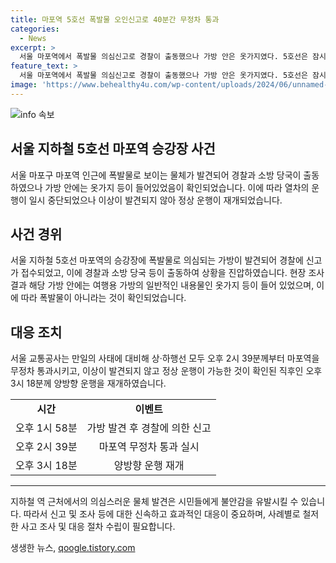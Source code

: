 ```yaml
---
title: 마포역 5호선 폭발물 오인신고로 40분간 무정차 통과
categories:
  - News
excerpt: >
  서울 마포역에서 폭발물 의심신고로 경찰이 출동했으나 가방 안은 옷가지였다. 5호선은 잠시 무정차되었으나 이상은 없어 양방향 운행을 재개했다. (150자)
feature_text: >
  서울 마포역에서 폭발물 의심신고로 경찰이 출동했으나 가방 안은 옷가지였다. 5호선은 잠시 무정차되었으나 이상은 없어 양방향 운행을 재개했다. (150자)
image: 'https://www.behealthy4u.com/wp-content/uploads/2024/06/unnamed-file.png'
---
```


<p><img src="https://www.behealthy4u.com/wp-content/uploads/2024/06/unnamed-file.png" alt="info 속보" /></p>

<h2 data-ke-size="size26">서울 지하철 5호선 마포역 승강장 사건</h2>

<p data-ke-size="size16">서울 마포구 마포역 인근에 폭발물로 보이는 물체가 발견되어 경찰과 소방 당국이 출동하였으나 가방 안에는 옷가지 등이 들어있었음이 확인되었습니다. 이에 따라 열차의 운행이 일시 중단되었으나 이상이 발견되지 않아 정상 운행이 재개되었습니다.</p>

<h2 data-ke-size="size26">사건 경위</h2>

<p data-ke-size="size16">서울 지하철 5호선 마포역의 승강장에 폭발물로 의심되는 가방이 발견되어 경찰에 신고가 접수되었고, 이에 경찰과 소방 당국 등이 출동하여 상황을 진압하였습니다. 현장 조사 결과 해당 가방 안에는 여행용 가방의 일반적인 내용물인 옷가지 등이 들어 있었으며, 이에 따라 폭발물이 아니라는 것이 확인되었습니다.</p>

<h2 data-ke-size="size26">대응 조치</h2>

<p data-ke-size="size16">서울 교통공사는 만일의 사태에 대비해 상·하행선 모두 오후 2시 39분께부터 마포역을 무정차 통과시키고, 이상이 발견되지 않고 정상 운행이 가능한 것이 확인된 직후인 오후 3시 18분께 양방향 운행을 재개하였습니다.</p>

<table>
    <tr>
        <td style="text-align: center; height: 17px;"><b>시간</b></td>
        <td style="text-align: center; height: 17px;"><b>이벤트</b></td>
    </tr>
    <tr>
        <td style="text-align: center; height: 17px;">오후 1시 58분</td>
        <td style="text-align: center; height: 17px;">가방 발견 후 경찰에 의한 신고</td>
    </tr>
    <tr>
        <td style="text-align: center; height: 17px;">오후 2시 39분</td>
        <td style="text-align: center; height: 17px;">마포역 무정차 통과 실시</td>
    </tr>
    <tr>
        <td style="text-align: center; height: 17px;">오후 3시 18분</td>
        <td style="text-align: center; height: 17px;">양방향 운행 재개</td>
    </tr>
</table>

<hr>

<p data-ke-size="size16">지하철 역 근처에서의 의심스러운 물체 발견은 시민들에게 불안감을 유발시킬 수 있습니다. 따라서 신고 및 조사 등에 대한 신속하고 효과적인 대응이 중요하며, 사례별로 철저한 사고 조사 및 대응 절차 수립이 필요합니다.</p>
생생한 뉴스, <a href="https://qoogle.tistory.com" rel="dofollow">qoogle.tistory.com</a>



